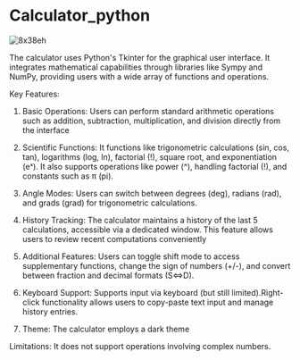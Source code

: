 # Calculator_python

![8x38eh](https://github.com/user-attachments/assets/bf3858d4-a569-44a5-bebe-3a623c3716fa)

The calculator uses Python's Tkinter for the graphical user interface. It integrates mathematical capabilities through libraries like Sympy and NumPy, providing users with a wide array of functions and operations.


Key Features:

1. Basic Operations: Users can perform standard arithmetic operations such as addition, subtraction, multiplication, and division directly from the interface

2. Scientific Functions: It functions like trigonometric calculations (sin, cos, tan), logarithms (log, ln), factorial (!), square root, and exponentiation (eˣ). It also supports operations like power (^), handling factorial (!), and constants such as π (pi).

3. Angle Modes: Users can switch between degrees (deg), radians (rad), and grads (grad) for trigonometric calculations.

4. History Tracking: The calculator maintains a history of the last 5 calculations, accessible via a dedicated window. This feature allows users to review recent computations conveniently

5. Additional Features: Users can toggle shift mode to access supplementary functions, change the sign of numbers (+/-), and convert between fraction and decimal formats (S⇔D).

6. Keyboard Support: Supports input via keyboard (but still limited).Right-click functionality allows users to copy-paste text input and manage history entries.

7. Theme: The calculator employs a dark theme

Limitations: It does not support operations involving complex numbers.
